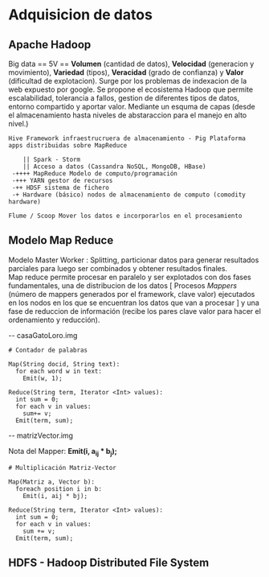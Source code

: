 # Adquisicion de datos

## Apache Hadoop

Big data == 5V == **Volumen** (cantidad de datos), **Velocidad** (generacion y movimiento), **Variedad** (tipos), **Veracidad** (grado de confianza) y **Valor** (dificultad de explotacion).
Surge por los problemas de indexacion de la web expuesto por google. Se propone el ecosistema Hadoop que permite escalabilidad, tolerancia a fallos, gestion de diferentes tipos de datos, entorno compartido y aportar valor. Mediante un esquma de capas (desde el almacenamiento hasta niveles de abstaraccion para el manejo en alto nivel.) 

```
Hive Framework infraestrucruera de almacenamiento - Pig Plataforma apps distribuidas sobre MapReduce  

    || Spark - Storm  
    || Acceso a datos (Cassandra NoSQL, MongoDB, HBase)  
 -++++ MapReduce Modelo de computo/programación  
 -+++ YARN gestor de recursos  
 -++ HDSF sistema de fichero  
 -+ Hardware (básico) nodos de almacenamiento de computo (comodity hardware)  

Flume / Scoop Mover los datos e incorporarlos en el procesamiento  
```

## Modelo Map Reduce

Modelo Master Worker : Splitting, particionar datos para generar resultados parciales para luego ser combinados y obtener resultados finales.  
Map reduce permite procesar en paralelo y ser explotados con dos fases fundamentales, una de distribucion de los datos [ Procesos *Mappers* (número de mappers generados por el framework, clave valor) ejecutados en los nodos en los que se encuentran los datos que van a procesar ] y una fase de reduccion de información (recibe los pares clave valor para hacer el ordenamiento y reducción).

-- casaGatoLoro.img
```
# Contador de palabras

Map(String docid, String text):
  for each word w in text:
    Emit(w, 1);
    
Reduce(String term, Iterator <Int> values):
  int sum = 0;
  for each v in values:
    sum+= v;
  Emit(term, sum);
```

-- matrizVector.img

Nota del Mapper: **Emit(i, a<sub>ij</sub> * b<sub>j</sub>);**

```
# Multiplicación Matriz-Vector

Map(Matriz a, Vector b):
  foreach position i in b:
    Emit(i, aij * bj);
    
Reduce(String term, Iterator <Int> values):
  int sum = 0;
  for each v in values:
    sum += v;
  Emit(term, sum);
```

## HDFS - Hadoop Distributed File System
